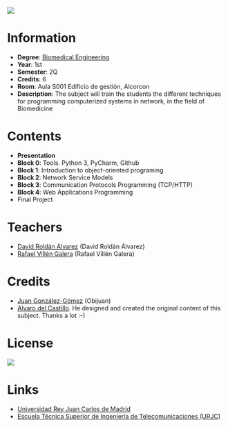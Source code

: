 ![](https://github.com/davidrol6/2020-2021-PNE/raw/master/Cover/cover.png)

# Information

* **Degree**: [Biomedical Engineering](https://www.urjc.es/estudios/grado/2462-biomedial-engineering)
* **Year**: 1st
* **Semester**: 2Q
* **Credits**: 6
* **Room**: Aula S001 Edificio de gestión, Alcorcon
* **Description**: The subject will train the students the different techniques for programming computerized systems in network, in the field of Biomedicine

# Contents

* **Presentation**
* **Block 0**: Tools. Python 3, PyCharm, Github
* **Block 1**: Introduction to object-oriented programing
* **Block 2**: Network Service Models
* **Block 3**: Communication Protocols Programming (TCP/HTTP)
* **Block 4**: Web Applications Programming
* Final Project


# Teachers

* [David Roldán Álvarez](https://github.com/davidrol6) (David Roldán Álvarez)
* [Rafael Villén Galera]() (Rafael Villén Galera)
# Credits

* [Juan González-Gómez](https://github.com/Obijuan) (Obijuan)
* [Alvaro del Castillo](https://github.com/acs). He designed and created the original content of this subject. Thanks a lot :-)

# License

![](https://github.com/Obijuan/digital-electronics-with-open-FPGAs-tutorial/raw/master/wiki/portada/attribution-share-alike-creative-commons-license.png)

# Links

* [Universidad Rey Juan Carlos de Madrid](https://www.urjc.es/)
* [Escuela Técnica Superior de Ingeniería de Telecomunicaciones (URJC)](https://www.urjc.es/universidad/facultades/escuela-tecnica-superior-de-ingenieria-de-las-telecomunicaciones/content/etsit-escuela-tecnica-superior-de-ingenieria-de-telecomunicacion)